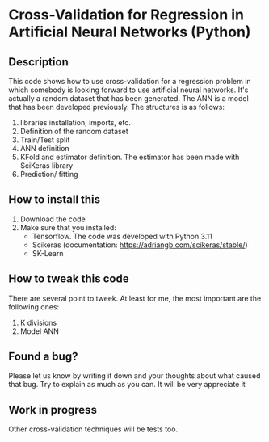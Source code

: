 # Cross-Validation for Regression in Artificial Neural Networks (Python)

## Description
This code shows how to use cross-validation for a regression problem in which somebody is looking forward to use artificial neural networks. It's actually a random dataset that has been generated. The ANN is a model that has been developed previously. The structures is as follows:
1) libraries installation, imports, etc.
2) Definition of the random dataset
3) Train/Test split
4) ANN definition
5) KFold and estimator definition. The estimator has been made with SciKeras library
6) Prediction/ fitting

## How to install this
1) Download the code
2) Make sure that you installed:
    * Tensorflow. The code was developed with Python 3.11
    * Scikeras (documentation: https://adriangb.com/scikeras/stable/)
    * SK-Learn

## How to tweak this code
There are several point to tweek. At least for me, the most important are the following ones:
1) K divisions
2) Model ANN

## Found a bug?
Please let us know by writing it down and your thoughts about what caused that bug. Try to explain as much as you can. It will be very appreciate it

## Work in progress
Other cross-validation techniques will be tests too.


